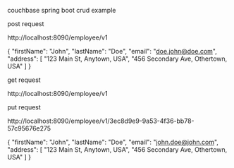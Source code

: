 couchbase spring boot crud example


post request

http://localhost:8090/employee/v1

{
"firstName": "John",
"lastName": "Doe",
"email": "doe.john@doe.com",
"address": [
"123 Main St, Anytown, USA",
"456 Secondary Ave, Othertown, USA"
]
}



get request

http://localhost:8090/employee/v1

put request

http://localhost:8090/employee/v1/3ec8d9e9-9a53-4f36-bb78-57c95676e275


{
"firstName": "John",
"lastName": "Doe",
"email": "john.doe@john.com",
"address": [
"123 Main St, Anytown, USA",
"456 Secondary Ave, Othertown, USA"
]
}



